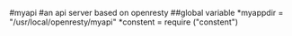 #myapi
#an api server based on openresty
##global variable
*myappdir = "/usr/local/openresty/myapi"
*constent = require ("constent")
